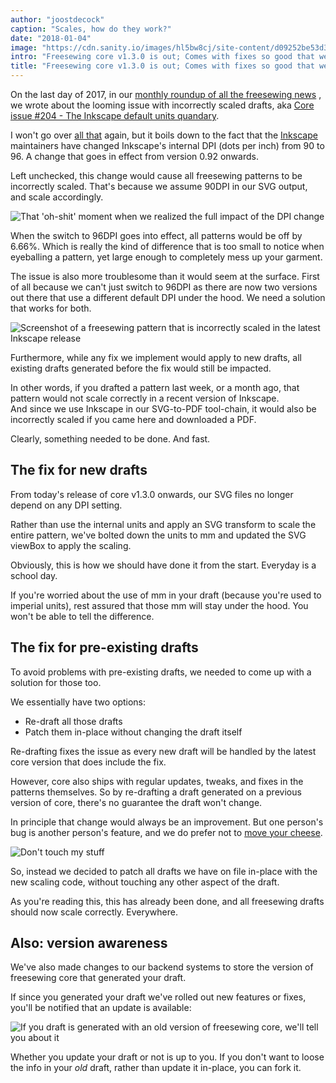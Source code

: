 ```yaml
---
author: "joostdecock"
caption: "Scales, how do they work?"
date: "2018-01-04"
image: "https://cdn.sanity.io/images/hl5bw8cj/site-content/d09252be53d33ab5b743c22f523a9ea8cbd70708-2000x1328.jpg"
intro: "Freesewing core v1.3.0 is out; Comes with fixes so good that we back-ported them to all your drafts"
title: "Freesewing core v1.3.0 is out; Comes with fixes so good that we back-ported them to all your drafts"
---
```


On the last day of 2017, in our [monthly roundup of all the freesewing news](/blog/roundup-2017-12/) , we wrote about the looming issue with incorrectly scaled drafts, aka [Core issue #204 - The Inkscape default units quandary](https://github.com/freesewing/core/issues/204).

I won't go over [all that](/blog/roundup-2017-12/) again, but it boils down to the fact that the [Inkscape](http://inkscape.org/) maintainers have changed Inkscape's internal DPI (dots per inch) from 90 to 96. A change that goes in effect from version 0.92 onwards.

Left unchecked, this change would cause all freesewing patterns to be incorrectly scaled. That's because we assume 90DPI in our SVG output, and scale accordingly.

![That 'oh-shit' moment when we realized the full impact of the DPI change](https://posts.freesewing.org/uploads/oh_shit_90b4969a5d.gif)

When the switch to 96DPI goes into effect, all patterns would be off by 6.66%. Which is really the kind of difference that is too small to notice when eyeballing a pattern, yet large enough to completely mess up your garment.

The issue is also more troublesome than it would seem at the surface. First of all because we can't just switch to 96DPI as there are now two versions out there that use a different default DPI under the hood. We need a solution that works for both.

![Screenshot of a freesewing pattern that is incorrectly scaled in the latest Inkscape release](https://posts.freesewing.org/uploads/inkscape_b96e2bb510.png)

Furthermore, while any fix we implement would apply to new drafts, all existing drafts generated before the fix would still be impacted.

In other words, if you drafted a pattern last week, or a month ago, that pattern would not scale correctly in a recent version of Inkscape.  
And since we use Inkscape in our SVG-to-PDF tool-chain, it would also be incorrectly scaled if you came here and downloaded a PDF.

Clearly, something needed to be done. And fast.

## The fix for new drafts

From today's release of core v1.3.0 onwards, our SVG files no longer depend on any DPI setting.

Rather than use the internal units and apply an SVG transform to scale the entire pattern, we've bolted down the units to mm and updated the SVG viewBox to apply the scaling.

Obviously, this is how we should have done it from the start. Everyday is a school day.

If you're worried about the use of mm in your draft (because you're used to imperial units), rest assured that those mm will stay under the hood. You won't be able to tell the difference.

## The fix for pre-existing drafts

To avoid problems with pre-existing drafts, we needed to come up with a solution for those too.

We essentially have two options:

 - Re-draft all those drafts
 - Patch them in-place without changing the draft itself

Re-drafting fixes the issue as every new draft will be handled by the latest core version that does include the fix.

However, core also ships with regular updates, tweaks, and fixes in the patterns themselves. So by re-drafting a draft generated on a previous version of core, there's no guarantee the draft won't change.

In principle that change would always be an improvement. But one person's bug is another person's feature, and we do prefer not to [move your cheese](https://en.wikipedia.org/wiki/Who_Moved_My_Cheese%3F).

![Don't touch my stuff](https://posts.freesewing.org/uploads/who_moved_my_cheese_0cd51a25d6.jpg)

So, instead we decided to patch all drafts we have on file in-place with the new scaling code, without touching any other aspect of the draft.

As you're reading this, this has already been done, and all freesewing drafts should now scale correctly. Everywhere.

## Also: version awareness

We've also made changes to our backend systems to store the version of freesewing core that generated your draft.

If since you generated your draft we've rolled out new features or fixes, you'll be notified that an update is available:

![If you draft is generated with an old version of freesewing core, we'll tell you about it](https://posts.freesewing.org/uploads/upgrade_dee342e3fb.png)

Whether you update your draft or not is up to you. If you don't want to loose the info in your *old* draft, rather than update it in-place, you can fork it.








